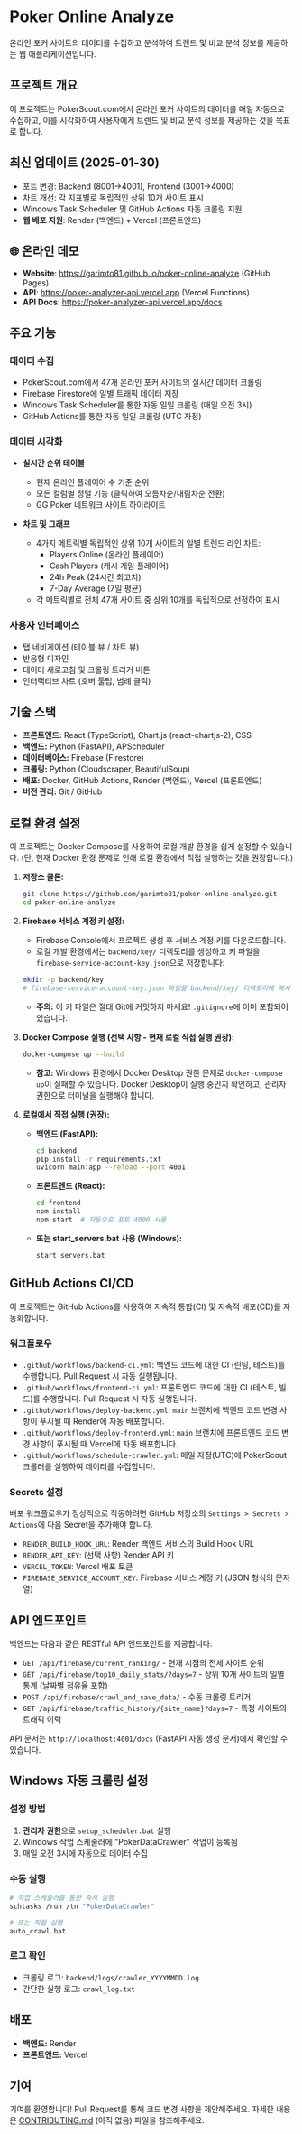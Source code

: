 # Poker Online Analyze

온라인 포커 사이트의 데이터를 수집하고 분석하여 트렌드 및 비교 분석 정보를 제공하는 웹 애플리케이션입니다.

## 프로젝트 개요

이 프로젝트는 PokerScout.com에서 온라인 포커 사이트의 데이터를 매일 자동으로 수집하고, 이를 시각화하여 사용자에게 트렌드 및 비교 분석 정보를 제공하는 것을 목표로 합니다.

## 최신 업데이트 (2025-01-30)

- 포트 변경: Backend (8001→4001), Frontend (3001→4000)
- 차트 개선: 각 지표별로 독립적인 상위 10개 사이트 표시
- Windows Task Scheduler 및 GitHub Actions 자동 크롤링 지원
- **웹 배포 지원**: Render (백엔드) + Vercel (프론트엔드)

## 🌐 온라인 데모

- **Website**: https://garimto81.github.io/poker-online-analyze (GitHub Pages)
- **API**: https://poker-analyzer-api.vercel.app (Vercel Functions)
- **API Docs**: https://poker-analyzer-api.vercel.app/docs

## 주요 기능

### 데이터 수집
- PokerScout.com에서 47개 온라인 포커 사이트의 실시간 데이터 크롤링
- Firebase Firestore에 일별 트래픽 데이터 저장
- Windows Task Scheduler를 통한 자동 일일 크롤링 (매일 오전 3시)
- GitHub Actions를 통한 자동 일일 크롤링 (UTC 자정)

### 데이터 시각화
- **실시간 순위 테이블**
  - 현재 온라인 플레이어 수 기준 순위
  - 모든 컬럼별 정렬 기능 (클릭하여 오름차순/내림차순 전환)
  - GG Poker 네트워크 사이트 하이라이트
  
- **차트 및 그래프**
  - 4가지 메트릭별 독립적인 상위 10개 사이트의 일별 트렌드 라인 차트:
    - Players Online (온라인 플레이어)
    - Cash Players (캐시 게임 플레이어)
    - 24h Peak (24시간 최고치)
    - 7-Day Average (7일 평균)
  - 각 메트릭별로 전체 47개 사이트 중 상위 10개를 독립적으로 선정하여 표시
  
### 사용자 인터페이스
- 탭 네비게이션 (테이블 뷰 / 차트 뷰)
- 반응형 디자인
- 데이터 새로고침 및 크롤링 트리거 버튼
- 인터랙티브 차트 (호버 툴팁, 범례 클릭)

## 기술 스택

*   **프론트엔드:** React (TypeScript), Chart.js (react-chartjs-2), CSS
*   **백엔드:** Python (FastAPI), APScheduler
*   **데이터베이스:** Firebase (Firestore)
*   **크롤링:** Python (Cloudscraper, BeautifulSoup)
*   **배포:** Docker, GitHub Actions, Render (백엔드), Vercel (프론트엔드)
*   **버전 관리:** Git / GitHub

## 로컬 환경 설정

이 프로젝트는 Docker Compose를 사용하여 로컬 개발 환경을 쉽게 설정할 수 있습니다. (단, 현재 Docker 환경 문제로 인해 로컬 환경에서 직접 실행하는 것을 권장합니다.)

1.  **저장소 클론:**
    ```bash
    git clone https://github.com/garimto81/poker-online-analyze.git
    cd poker-online-analyze
    ```

2.  **Firebase 서비스 계정 키 설정:**
    - Firebase Console에서 프로젝트 생성 후 서비스 계정 키를 다운로드합니다.
    - 로컬 개발 환경에서는 `backend/key/` 디렉토리를 생성하고 키 파일을 `firebase-service-account-key.json`으로 저장합니다:
    ```bash
    mkdir -p backend/key
    # firebase-service-account-key.json 파일을 backend/key/ 디렉토리에 복사
    ```
    - **주의:** 이 키 파일은 절대 Git에 커밋하지 마세요! `.gitignore`에 이미 포함되어 있습니다.

3.  **Docker Compose 실행 (선택 사항 - 현재 로컬 직접 실행 권장):**
    ```bash
    docker-compose up --build
    ```
    *   **참고:** Windows 환경에서 Docker Desktop 권한 문제로 `docker-compose up`이 실패할 수 있습니다. Docker Desktop이 실행 중인지 확인하고, 관리자 권한으로 터미널을 실행해야 합니다.

4.  **로컬에서 직접 실행 (권장):**
    *   **백엔드 (FastAPI):**
        ```bash
        cd backend
        pip install -r requirements.txt
        uvicorn main:app --reload --port 4001
        ```
    *   **프론트엔드 (React):**
        ```bash
        cd frontend
        npm install
        npm start  # 자동으로 포트 4000 사용
        ```
    *   **또는 start_servers.bat 사용 (Windows):**
        ```bash
        start_servers.bat
        ```

## GitHub Actions CI/CD

이 프로젝트는 GitHub Actions를 사용하여 지속적 통합(CI) 및 지속적 배포(CD)를 자동화합니다.

### 워크플로우

*   `.github/workflows/backend-ci.yml`: 백엔드 코드에 대한 CI (린팅, 테스트)를 수행합니다. Pull Request 시 자동 실행됩니다.
*   `.github/workflows/frontend-ci.yml`: 프론트엔드 코드에 대한 CI (테스트, 빌드)를 수행합니다. Pull Request 시 자동 실행됩니다.
*   `.github/workflows/deploy-backend.yml`: `main` 브랜치에 백엔드 코드 변경 사항이 푸시될 때 Render에 자동 배포합니다.
*   `.github/workflows/deploy-frontend.yml`: `main` 브랜치에 프론트엔드 코드 변경 사항이 푸시될 때 Vercel에 자동 배포합니다.
*   `.github/workflows/schedule-crawler.yml`: 매일 자정(UTC)에 PokerScout 크롤러를 실행하여 데이터를 수집합니다.

### Secrets 설정

배포 워크플로우가 정상적으로 작동하려면 GitHub 저장소의 `Settings > Secrets > Actions`에 다음 Secret을 추가해야 합니다.

*   `RENDER_BUILD_HOOK_URL`: Render 백엔드 서비스의 Build Hook URL
*   `RENDER_API_KEY`: (선택 사항) Render API 키
*   `VERCEL_TOKEN`: Vercel 배포 토큰
*   `FIREBASE_SERVICE_ACCOUNT_KEY`: Firebase 서비스 계정 키 (JSON 형식의 문자열)

## API 엔드포인트

백엔드는 다음과 같은 RESTful API 엔드포인트를 제공합니다:

- `GET /api/firebase/current_ranking/` - 현재 시점의 전체 사이트 순위
- `GET /api/firebase/top10_daily_stats/?days=7` - 상위 10개 사이트의 일별 통계 (날짜별 점유율 포함)
- `POST /api/firebase/crawl_and_save_data/` - 수동 크롤링 트리거
- `GET /api/firebase/traffic_history/{site_name}?days=7` - 특정 사이트의 트래픽 이력

API 문서는 `http://localhost:4001/docs` (FastAPI 자동 생성 문서)에서 확인할 수 있습니다.

## Windows 자동 크롤링 설정

### 설정 방법
1. **관리자 권한**으로 `setup_scheduler.bat` 실행
2. Windows 작업 스케줄러에 "PokerDataCrawler" 작업이 등록됨
3. 매일 오전 3시에 자동으로 데이터 수집

### 수동 실행
```bash
# 작업 스케줄러를 통한 즉시 실행
schtasks /run /tn "PokerDataCrawler"

# 또는 직접 실행
auto_crawl.bat
```

### 로그 확인
- 크롤링 로그: `backend/logs/crawler_YYYYMMDD.log`
- 간단한 실행 로그: `crawl_log.txt`

## 배포

*   **백엔드:** Render
*   **프론트엔드:** Vercel

## 기여

기여를 환영합니다! Pull Request를 통해 코드 변경 사항을 제안해주세요. 자세한 내용은 [CONTRIBUTING.md](CONTRIBUTING.md) (아직 없음) 파일을 참조해주세요.
